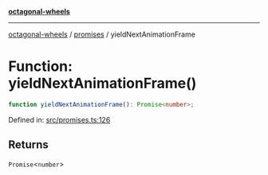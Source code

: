 [**octagonal-wheels**](../../../../README.md)

***

[octagonal-wheels](../../../../globals.md) / [promises](../README.md) / yieldNextAnimationFrame

# Function: yieldNextAnimationFrame()

```ts
function yieldNextAnimationFrame(): Promise<number>;
```

Defined in: [src/promises.ts:126](https://github.com/vrtmrz/octagonal-wheels/blob/main/src/promises.ts#L126)

## Returns

`Promise`\<`number`\>
